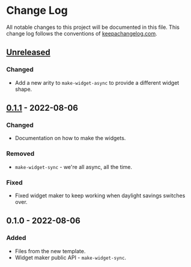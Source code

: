 # Change Log
All notable changes to this project will be documented in this file. This change log follows the conventions of [keepachangelog.com](http://keepachangelog.com/).

## [Unreleased]
### Changed
- Add a new arity to `make-widget-async` to provide a different widget shape.

## [0.1.1] - 2022-08-06
### Changed
- Documentation on how to make the widgets.

### Removed
- `make-widget-sync` - we're all async, all the time.

### Fixed
- Fixed widget maker to keep working when daylight savings switches over.

## 0.1.0 - 2022-08-06
### Added
- Files from the new template.
- Widget maker public API - `make-widget-sync`.

[Unreleased]: https://sourcehost.site/your-name/ray-tracer-challenge-clj/compare/0.1.1...HEAD
[0.1.1]: https://sourcehost.site/your-name/ray-tracer-challenge-clj/compare/0.1.0...0.1.1
